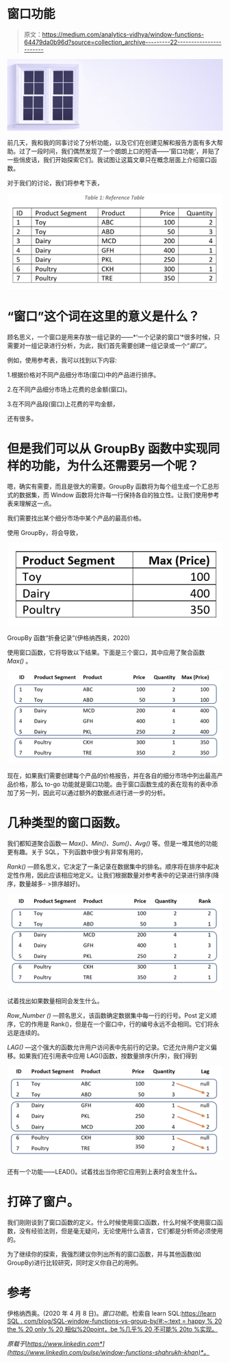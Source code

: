 # 窗口功能

> 原文：<https://medium.com/analytics-vidhya/window-functions-64479da0b96d?source=collection_archive---------22----------------------->

![](img/1e1a66b000f4b00c6800be98d39576d3.png)

前几天，我和我的同事讨论了分析功能，以及它们在创建见解和报告方面有多大帮助。过了一段时间，我们偶然发现了一个朗朗上口的短语——‘窗口功能’，并贴了一些俏皮话，我们开始探索它们。我试图让这篇文章只在概念层面上介绍窗口函数。

对于我们的讨论，我们将参考下表，

![](img/0ca60db883b56d1940099211c6d46b46.png)

# “窗口”这个词在这里的意义是什么？

顾名思义，一个窗口是用来存放一组记录的——*‘一个记录的窗口’*很多时候，只需要对一组记录进行分析，为此，我们首先需要创建一组记录或一个“*窗口”*。

例如，使用参考表，我可以找到以下内容:

1.根据价格对不同产品细分市场(窗口)中的产品进行排序。

2.在不同产品细分市场上花费的总金额(窗口)。

3.在不同产品段(窗口)上花费的平均金额，

还有很多。

# 但是我们可以从 GroupBy 函数中实现同样的功能，为什么还需要另一个呢？

嗯，确实有需要，而且是很大的需要。GroupBy 函数将为每个组生成一个汇总形式的数据集，而 Window 函数将允许每一行保持各自的独立性。让我们使用参考表来理解这一点。

我们需要找出某个细分市场中某个产品的最高价格。

使用 GroupBy，将会导致，

![](img/c9fbde30ae4a4d21107dca57984cb60a.png)

GroupBy 函数“折叠记录”(伊格纳西奥，2020)

使用窗口函数，它将导致以下结果。下面是三个窗口，其中应用了聚合函数 *Max()* 。

![](img/0f2af4b2bfc9537bbe6da9671f441cce.png)

现在，如果我们需要创建每个产品的价格报告，并在各自的细分市场中列出最高产品价格，那么 to-go 功能就是窗口功能。由于窗口函数生成的表在现有的表中添加了另一列，因此可以通过额外的数据点进行进一步的分析。

# 几种类型的窗口函数。

我们都知道聚合函数— *Max()、Min()、Sum()、Avg()* 等。但是一堆其他的功能更有趣。关于 SQL，下列函数中很少有非常有用的，

*Rank()* —顾名思义，它决定了一条记录在数据集中的排名。顺序将在排序中起决定性作用，因此应该相应地定义。让我们根据数量对参考表中的记录进行排序(降序，数量越多- >排序越好)。

![](img/d720166cf9365a5914c2bdf8f66d9cba.png)

试着找出如果数量相同会发生什么。

*Row_Number ()* —顾名思义，该函数确定数据集中每一行的行号。Post 定义顺序，它的作用是 Rank()，但是在一个窗口中，行的编号永远不会相同。它们将永远是连续的。

*LAG()* —这个强大的函数允许用户访问表中先前行的记录。它还允许用户定义偏移。如果我们在引用表中应用 LAG()函数，按数量排序(升序)，我们得到

![](img/e2a93de403dff73e866d1b6fb7f66dd8.png)

还有一个功能——LEAD()。试着找出当你把它应用到上表时会发生什么。

# 打碎了窗户。

我们刚刚谈到了窗口函数的定义。什么时候使用窗口函数，什么时候不使用窗口函数，没有经验法则，但是毫无疑问，无论使用什么语言，它们都是分析师必须使用的。

为了继续你的探索，我强烈建议你列出所有的窗口函数，并与其他函数(如 GroupBy)进行比较研究，同时定义你自己的用例。

# 参考

伊格纳西奥。(2020 年 4 月 8 日)。*窗口功能*。检索自 learn SQL:[https://learn SQL . com/blog/SQL-window-functions-vs-group-by/#:~:text = happy % 20 the % 20 only % 20 相似%20point，be %几乎% 20 不可能% 20to %实现。](https://learnsql.com/blog/sql-window-functions-vs-group-by/#:~:text=Perhaps%20the%20only%20similar%20point,be%20almost%20impossible%20to%20achieve.)

*原载于*[*https://www.linkedin.com*](https://www.linkedin.com/pulse/window-functions-shahrukh-khan)*。*